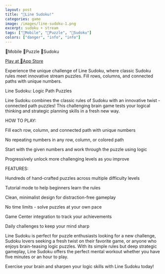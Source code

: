 ```yaml
---
layout: post
title: "🔢Line Sudoku!"
categories: game
image: /images/line-sudoku-1.png
excerpt: sudoku + stream 
tags: ["📱Mobile", "🧩Puzzle", "🔢Sudoku"]
colors: ["danger", "info", "info"]
---
```


<span class="badge badge-danger">📱Mobile</span>
<span class="badge badge-info">🧩Puzzle</span>
<span class="badge badge-info">🔢Sudoku</span>


<a href="https://apps.apple.com/us/app/line-sudoku/id6745803906" class="btn btn-primary btn-lg">Play at 🍎App Store</a>


Experience the unique challenge of Line Sudoku, where classic Sudoku rules meet innovative stream puzzles. Fill rows, columns, and connected paths with unique numbers.


Line Sudoku: Logic Path Puzzles


Line Sudoku combines the classic rules of Sudoku with an innovative twist - connected path puzzles! This challenging brain game tests your logical thinking and strategic planning skills in a fresh new way.


HOW TO PLAY:


Fill each row, column, and connected path with unique numbers

No repeating numbers in any row, column, or colored path

Start with the given numbers and work through the puzzle using logic

Progressively unlock more challenging levels as you improve


FEATURES:


Hundreds of hand-crafted puzzles across multiple difficulty levels

Tutorial mode to help beginners learn the rules

Clean, minimalist design for distraction-free gameplay

No time limits - solve puzzles at your own pace

Game Center integration to track your achievements

Daily challenges to keep your mind sharp


Line Sudoku is perfect for puzzle enthusiasts looking for a new challenge, Sudoku lovers seeking a fresh twist on their favorite game, or anyone who enjoys brain-teasing logic puzzles. With its simple rules but deep strategic gameplay, Line Sudoku offers the perfect mental workout whether you have five minutes or an hour to play.

Exercise your brain and sharpen your logic skills with Line Sudoku today!